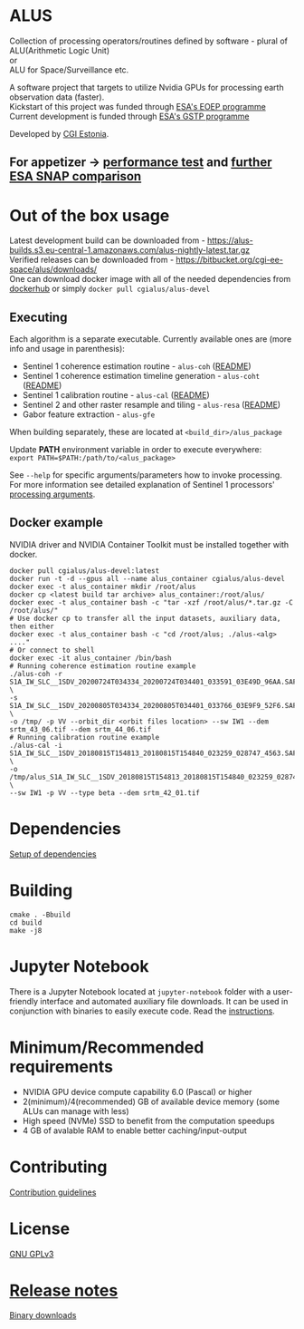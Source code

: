 # ALUS

Collection of processing operators/routines defined by software - plural of ALU(Arithmetic Logic Unit)  
or  
ALU for Space/Surveillance etc.

A software project that targets to utilize Nvidia GPUs for processing earth observation data (faster).  
Kickstart of this project was funded
through [ESA's EOEP programme](http://www.esa.int/About_Us/Business_with_ESA/Business_Opportunities/Earth_Observation_Envelope_Programme)  
Current development is funded
through [ESA's GSTP programme](https://www.esa.int/Enabling_Support/Space_Engineering_Technology/Shaping_the_Future/About_the_General_Support_Technology_Programme_GSTP)

Developed by [CGI Estonia](https://www.cgi.com/ee/et).

## For appetizer -> [performance test](PERFORMANCE.md) and [further ESA SNAP comparison](docs/SNAP_COMPARISON.md)

# Out of the box usage

Latest development build can be downloaded from - https://alus-builds.s3.eu-central-1.amazonaws.com/alus-nightly-latest.tar.gz  
Verified releases can be downloaded from - https://bitbucket.org/cgi-ee-space/alus/downloads/  
One can download docker image with all of the needed dependencies
from [dockerhub](https://hub.docker.com/repository/docker/cgialus/alus-devel) or simply `docker pull cgialus/alus-devel`

## Executing

Each algorithm is a separate executable. Currently available ones are (more info and usage in parenthesis):

* Sentinel 1 coherence estimation routine - ``alus-coh`` ([README](algs/coherence-estimation-routine/README.md))
* Sentinel 1 coherence estimation timeline generation - ``alus-coht`` ([README](algs/coherence-estimation-routine/README.md))
* Sentinel 1 calibration routine - ``alus-cal`` ([README](algs/calibration-routine/README.md))
* Sentinel 2 and other raster resample and tiling - ``alus-resa`` ([README](algs/resample/README.md))
* Gabor feature extraction - ``alus-gfe``

When building separately, these are located at ``<build_dir>/alus_package``

Update **PATH** environment variable in order to execute everywhere:  
``export PATH=$PATH:/path/to/<alus_package>``

See ``--help`` for specific arguments/parameters how to invoke processing. For more information see detailed explanation
of Sentinel 1 processors' [processing arguments](docs/PROCESSING_ARGUMENTS.md).

## Docker example

NVIDIA driver and NVIDIA Container Toolkit must be installed together with docker.

```
docker pull cgialus/alus-devel:latest
docker run -t -d --gpus all --name alus_container cgialus/alus-devel
docker exec -t alus_container mkdir /root/alus
docker cp <latest build tar archive> alus_container:/root/alus/
docker exec -t alus_container bash -c "tar -xzf /root/alus/*.tar.gz -C /root/alus/"
# Use docker cp to transfer all the input datasets, auxiliary data, then either
docker exec -t alus_container bash -c "cd /root/alus; ./alus-<alg> ...."
# Or connect to shell
docker exec -it alus_container /bin/bash
# Running coherence estimation routine example
./alus-coh -r S1A_IW_SLC__1SDV_20200724T034334_20200724T034401_033591_03E49D_96AA.SAFE \
-s S1A_IW_SLC__1SDV_20200805T034334_20200805T034401_033766_03E9F9_52F6.SAFE \
-o /tmp/ -p VV --orbit_dir <orbit files location> --sw IW1 --dem srtm_43_06.tif --dem srtm_44_06.tif
# Running calibration routine example
./alus-cal -i S1A_IW_SLC__1SDV_20180815T154813_20180815T154840_023259_028747_4563.SAFE \
-o /tmp/alus_S1A_IW_SLC__1SDV_20180815T154813_20180815T154840_023259_028747_4563_Calib_tc.tif \
--sw IW1 -p VV --type beta --dem srtm_42_01.tif
```

# Dependencies

[Setup of dependencies](DEPENDENCIES.md)

# Building

```
cmake . -Bbuild
cd build
make -j8
```

# Jupyter Notebook

There is a Jupyter Notebook located at `jupyter-notebook` folder with a user-friendly interface and automated auxiliary file downloads.
It can be used in conjunction with binaries to easily execute code. Read the [instructions](jupyter-notebook/README.md).

# Minimum/Recommended requirements

* NVIDIA GPU device compute capability 6.0 (Pascal) or higher
* 2(minimum)/4(recommended) GB of available device memory (some ALUs can manage with less)
* High speed (NVMe) SSD to benefit from the computation speedups
* 4 GB of avalable RAM to enable better caching/input-output

# Contributing

[Contribution guidelines](CONTRIBUTING.md)

# License

[GNU GPLv3](LICENSE.txt)

# [Release notes](RELEASE.md)

[Binary downloads](https://bitbucket.org/cgi-ee-space/alus/downloads/?tab=downloads)  

